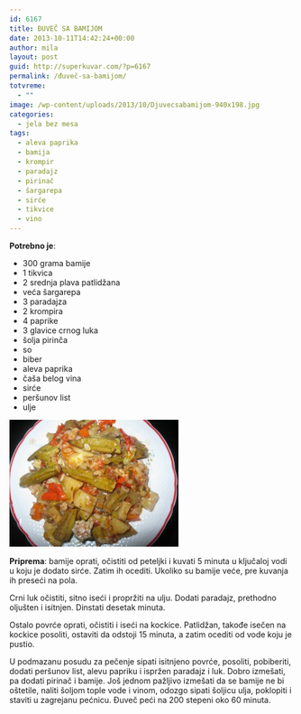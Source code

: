 ```yaml
---
id: 6167
title: ĐUVEČ SA BAMIJOM
date: 2013-10-11T14:42:24+00:00
author: mila
layout: post
guid: http://superkuvar.com/?p=6167
permalink: /đuveč-sa-bamijom/
totvreme:
  - ""
image: /wp-content/uploads/2013/10/Djuvecsabamijom-940x198.jpg
categories:
  - jela bez mesa
tags:
  - aleva paprika
  - bamija
  - krompir
  - paradajz
  - pirinač
  - šargarepa
  - sirće
  - tikvice
  - vino
---
```

**Potrebno je**:

  * 300 grama bamije
  * 1 tikvica
  * 2 srednja plava patlidžana
  * veća šargarepa
  * 3 paradajza
  * 2 krompira
  * 4 paprike
  * 3 glavice crnog luka
  * šolja pirinča
  * so
  * biber
  * aleva paprika
  * čaša belog vina
  * sirće
  * peršunov list
  * ulje

[<img class="alignnone size-medium wp-image-6168" src="/wp-content/uploads/2013/10/Djuvecsabamijom-300x225.jpg" alt="Djuvecsabamijom" width="300" height="225" />](/wp-content/uploads/2013/10/Djuvecsabamijom.jpg)

**Priprema**: bamije oprati, očistiti od peteljki i kuvati 5 minuta u ključaloj vodi u koju je dodato sirće. Zatim ih ocediti. Ukoliko su bamije veće, pre kuvanja ih preseći na pola.

Crni luk očistiti, sitno iseći i propržiti na ulju. Dodati paradajz, prethodno oljušten i isitnjen. Dinstati desetak minuta.

Ostalo povrće oprati, očistiti i iseći na kockice. Patlidžan, takođe isečen na kockice posoliti, ostaviti da odstoji 15 minuta, a zatim ocediti od vode koju je pustio.

U podmazanu posudu za pečenje sipati isitnjeno povrće, posoliti, pobiberiti, dodati peršunov list, alevu papriku i ispržen paradajz i luk. Dobro izmešati, pa dodati pirinač i bamije. Još jednom pažljivo izmešati da se bamije ne bi oštetile, naliti šoljom tople vode i vinom, odozgo sipati šoljicu ulja, poklopiti i staviti u zagrejanu pećnicu. Đuveč peći na 200 stepeni oko 60 minuta.